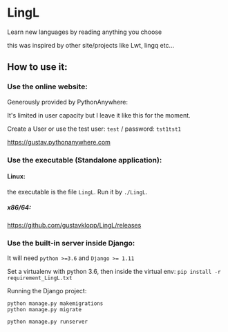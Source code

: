 # LingL
Learn new languages by reading anything you choose

this was inspired by other site/projects like Lwt, lingq etc...

## How to use it:

### Use the online website:
Generously provided by PythonAnywhere:

It's limited in user capacity but I leave it like this for the moment.

Create a User or use the test user: `test` / password: `tst1tst1`

<https://gustav.pythonanywhere.com>

### Use the executable (Standalone application):

#### Linux:
the executable is the file `LingL`. Run it by `./LingL`.

##### x86/64: 

<https://github.com/gustavklopp/LingL/releases>

### Use the built-in server inside Django:

It will need `python >=3.6` and `Django >= 1.11`

Set a virtualenv with python 3.6, then inside the virtual env:
`pip install -r requirement_LingL.txt`

Running the Django project:
```
python manage.py makemigrations
python manage.py migrate

python manage.py runserver
```


